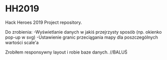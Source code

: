 # HH2019
Hack Heroes 2019 Project repository.

Do zrobienia:
-Wyświetlanie danych w jakiś przejrzysty sposób (np. okienko pop-up w svg)
-Ustawienie granic przeciągania mapy dla poszczególnych wartości scale'a

Zrobiłem responsywny layout i robie baze danych. //BALUŚ

